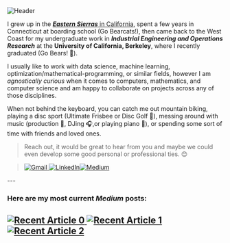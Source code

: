 <img alt="Header" src="favicon.ico">

I grew up in the [***Eastern Sierras***  in California](https://goo.gl/maps/LGFQESQJ6krn6SzM6), spent a few years in Connecticut at boarding school (Go Bearcats!), then came back to the West Coast for my undergraduate work in ***Industrial Engineering and Operations Research*** at the **University of California, Berkeley**, where I recently graduated (Go Bears! 🐻).

I usually like to work with data science, machine learning, optimization/mathematical-programming, or similar fields, however I am *agnostically curious* when it comes to computers, mathematics, and computer science and am happy to collaborate on projects across any of those disciplines. 

When not behind the keyboard, you can catch me out mountain biking, playing a disc sport (Ultimate Frisbee or Disc Golf 🥏), messing around with music (production 🎼, DJing 🎧,or playing piano 🎹), or spending some sort of time with friends and loved ones. 

 > Reach out, it would be great to hear from you and maybe we could even develop some good personal or professional ties. 😊

>  <a href="mailto:saied.alimoradi@gmail.com"> <img alt="Gmail" src="https://img.shields.io/badge/Gmail-%230077B5.svg?&style=for-the-badge&logo=gmail&logoColor=white"/> </a><a href="https://www.linkedin.com/in/saied-alimoradi-197015171/" target="_blank"><img alt="LinkedIn" src="https://img.shields.io/badge/linkedin-%230077B5.svg?&style=for-the-badge&logo=linkedin&logoColor=white" /></a><a href="https://medium.com/@saied.alimoradi" target="_blank"><img alt="Medium" src="https://img.shields.io/badge/medium-%2312100E.svg?&style=for-the-badge&logo=medium&logoColor=white" /></a>
</p>
---

### Here are my most current ***Medium*** posts:

<a target="_blank" href="https://github-readme-medium-recent-article.vercel.app/medium/@saied.alimoradi/0"><img src="https://github-readme-medium-recent-article.vercel.app/medium/@saied.alimoradi/0" alt="Recent Article 0">
<a target="_blank" href="https://github-readme-medium-recent-article.vercel.app/medium/@saied.alimoradi/1"><img src="https://github-readme-medium-recent-article.vercel.app/medium/@saied.alimoradi/1" alt="Recent Article 1">
<a target="_blank" href="https://github-readme-medium-recent-article.vercel.app/medium/@saied.alimoradih/2"><img src="https://github-readme-medium-recent-article.vercel.app/medium/@saied.alimoradi/2" alt="Recent Article 2">
---
